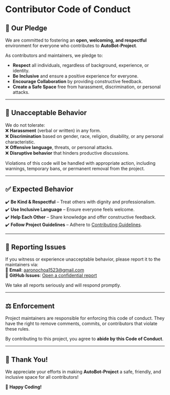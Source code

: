 # Contributor Code of Conduct  

## 📜 Our Pledge  

We are committed to fostering an **open, welcoming, and respectful** environment for everyone who contributes to **AutoBot-Project**.  

As contributors and maintainers, we pledge to:  
- **Respect** all individuals, regardless of background, experience, or identity.  
- **Be Inclusive** and ensure a positive experience for everyone.  
- **Encourage Collaboration** by providing constructive feedback.  
- **Create a Safe Space** free from harassment, discrimination, or personal attacks.  

---

## 🚫 Unacceptable Behavior  

We do not tolerate:  
❌ **Harassment** (verbal or written) in any form.  
❌ **Discrimination** based on gender, race, religion, disability, or any personal characteristic.  
❌ **Offensive language**, threats, or personal attacks.  
❌ **Disruptive behavior** that hinders productive discussions.  

Violations of this code will be handled with appropriate action, including warnings, temporary bans, or permanent removal from the project.  

---

## ✅ Expected Behavior  

✔️ **Be Kind & Respectful** – Treat others with dignity and professionalism.  
✔️ **Use Inclusive Language** – Ensure everyone feels welcome.  
✔️ **Help Each Other** – Share knowledge and offer constructive feedback.  
✔️ **Follow Project Guidelines** – Adhere to [Contributing Guidelines](CONTRIBUTING.md).  

---

## 📢 Reporting Issues  

If you witness or experience unacceptable behavior, please report it to the maintainers via:  
📧 **Email**: [aaronochoa1523@gmail.com](aaronochoa1523@gmail.com)  
🔗 **GitHub Issues**: [Open a confidential report](https://github.com/AaronOcho/Auto/issues)  

We take all reports seriously and will respond promptly.  

---

## ⚖️ Enforcement  

Project maintainers are responsible for enforcing this code of conduct. They have the right to remove comments, commits, or contributors that violate these rules.  

By contributing to this project, you agree to **abide by this Code of Conduct**.  

---

## 💙 Thank You!  

We appreciate your efforts in making **AutoBot-Project** a safe, friendly, and inclusive space for all contributors!  

🚀 **Happy Coding!**  
